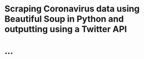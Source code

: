 # Scraping Coronavirus data using Beautiful Soup in Python and outputting using a Twitter API
# ...

